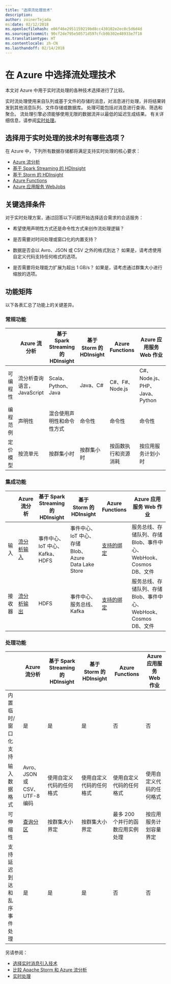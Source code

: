 ```yaml
---
title: "选择流处理技术"
description: 
author: zoinerTejada
ms:date: 02/12/2018
ms.openlocfilehash: e06f46e2951159219bd8cc430102e2ec0c5d6d4d
ms.sourcegitcommit: 90cf2de795e50571d597cfcb9b302e48933e7f18
ms.translationtype: HT
ms.contentlocale: zh-CN
ms.lasthandoff: 02/14/2018
---
```

# <a name="choosing-a-stream-processing-technology-in-azure"></a>在 Azure 中选择流处理技术

本文对 Azure 中用于实时流处理的各种技术选择进行了比较。

实时流处理使用来自队列或基于文件的存储的消息，对消息进行处理，并将结果转发到其他消息队列、文件存储或数据库。 处理可能包括对消息进行查询、筛选和聚合。 流处理引擎必须能够使用无限的数据流并以最低的延迟生成结果。 有关详细信息，请参阅[实时处理](../scenarios/real-time-processing.md)。

## <a name="what-are-your-options-when-choosing-a-technology-for-real-time-processing"></a>选择用于实时处理的技术时有哪些选项？
在 Azure 中，下列所有数据存储都将满足支持实时处理的核心要求：
- [Azure 流分析](/azure/stream-analytics/)
- [基于 Spark Streaming 的 HDInsight](/azure/hdinsight/spark/apache-spark-streaming-overview)
- [基于 Storm 的 HDInsight](/azure/hdinsight/storm/apache-storm-overview)
- [Azure Functions](/azure/azure-functions/functions-overview)
- [Azure 应用服务 WebJobs](/azure/app-service/web-sites-create-web-jobs)

## <a name="key-selection-criteria"></a>关键选择条件

对于实时处理方案，通过回答以下问题开始选择适合需求的合适服务：

- 希望使用声明性方式还是命令性方式来创作流处理逻辑？

- 是否需要对时间处理或窗口化的内置支持？

- 数据是否会以 Avro、JSON 或 CSV 之外的格式到达？ 如果是，请考虑使用自定义代码支持任何格式的选项。

- 是否需要将处理能力扩展为超出 1 GB/s？ 如果是，请考虑通过群集大小进行缩放的选项。 

## <a name="capability-matrix"></a>功能矩阵

以下各表汇总了功能上的关键差异。 

### <a name="general-capabilities"></a>常规功能
| | Azure 流分析 | 基于 Spark Streaming 的 HDInsight | 基于 Storm 的 HDInsight | Azure Functions | Azure 应用服务 Web 作业 |
| --- | --- | --- | --- | --- | --- | 
| 可编程性 | 流分析查询语言，JavaScript | Scala、Python、Java | Java、C# | C#、F#、Node.js | C#、Node.js、PHP、Java、Python |
| 编程范例 | 声明性 | 混合使用声明性和命令性方式 | 命令性 | 命令性 | 命令性 |    
| 定价模型 | 按流单元 | 按群集小时 | 按群集小时 | 按函数执行和资源消耗 | 按应用服务计划小时 |  

### <a name="integration-capabilities"></a>集成功能
| | Azure 流分析 | 基于 Spark Streaming 的 HDInsight | 基于 Storm 的 HDInsight | Azure Functions | Azure 应用服务 Web 作业 |
| --- | --- | --- | --- | --- | --- | 
| 输入 | [流分析输入](/azure/stream-analytics/stream-analytics-define-inputs)  | 事件中心、IoT 中心、Kafka、HDFS  | 事件中心、IoT 中心、存储 Blob、Azure Data Lake Store  | [支持的绑定](/azure/azure-functions/functions-triggers-bindings#supported-bindings) | 服务总线、存储队列、存储 Blob、事件中心、WebHook、Cosmos DB、文件 |
| 接收器 |  [流分析输出](/azure/stream-analytics/stream-analytics-define-outputs) | HDFS | 事件中心、服务总线、Kafka | [支持的绑定](/azure/azure-functions/functions-triggers-bindings#supported-bindings) | 服务总线、存储队列、存储 Blob、事件中心、WebHook、Cosmos DB、文件 | 

### <a name="processing-capabilities"></a>处理功能
| | Azure 流分析 | 基于 Spark Streaming 的 HDInsight | 基于 Storm 的 HDInsight | Azure Functions | Azure 应用服务 Web 作业 |
| --- | --- | --- | --- | --- | --- | 
| 内置临时/窗口化支持 | 是 | 是 | 是 | 否 | 否 |
| 输入数据格式 | Avro、JSON 或 CSV、UTF-8 编码 | 使用自定义代码的任何格式 | 使用自定义代码的任何格式 | 使用自定义代码的任何格式 | 使用自定义代码的任何格式 |
| 可伸缩性 | [查询分区](/azure/stream-analytics/stream-analytics-parallelization) | 按群集大小界定 | 按群集大小界定 | 最多 200 个并行的函数应用实例处理 | 按应用服务计划容量界定 | 
| 支持延迟到达和乱序事件处理 | 是 | 是 | 是 | 否 | 否 |

另请参阅：

- [选择实时消息引入技术](./real-time-ingestion.md)
- [比较 Apache Storm 和 Azure 流分析](/azure/stream-analytics/stream-analytics-comparison-storm)
- [实时处理](../scenarios/real-time-processing.md)
